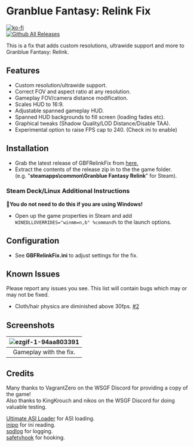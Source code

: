 # Granblue Fantasy: Relink Fix
[![ko-fi](https://ko-fi.com/img/githubbutton_sm.svg)](https://ko-fi.com/W7W01UAI9)</br>
[![Github All Releases](https://img.shields.io/github/downloads/Lyall/GBFRelinkFix/total.svg)](https://github.com/Lyall/GBFRelinkFix/releases)

This is a fix that adds custom resolutions, ultrawide support and more to Granblue Fantasy: Relink.<br />

## Features
- Custom resolution/ultrawide support.
- Correct FOV and aspect ratio at any resolution.
- Gameplay FOV/camera distance modification.
- Scales HUD to 16:9.
- Adjustable spanned gameplay HUD.
- Spanned HUD backgrounds to fill screen (loading fades etc).
- Graphical tweaks (Shadow Quality/LOD Distance/Disable TAA).
- Experimental option to raise FPS cap to 240. (Check ini to enable)

## Installation
- Grab the latest release of GBFRelinkFix from [here.](https://github.com/Lyall/GBFRelinkFix/releases)
- Extract the contents of the release zip in to the the game folder.<br />(e.g. "**steamapps\common\Granblue Fantasy Relink**" for Steam).

### Steam Deck/Linux Additional Instructions
🚩**You do not need to do this if you are using Windows!**
- Open up the game properties in Steam and add `WINEDLLOVERRIDES="winmm=n,b" %command%` to the launch options.

## Configuration
- See **GBFRelinkFix.ini** to adjust settings for the fix.

## Known Issues
Please report any issues you see.
This list will contain bugs which may or may not be fixed.

- Cloth/hair physics are diminished above 30fps. [#2](https://github.com/Lyall/GBFRelinkFix/issues/2)
  
## Screenshots

| ![ezgif-1-94aa803391](https://github.com/Lyall/GBFRelinkFix/assets/695941/43e186f0-0e4d-4ace-a0c9-300f3171e414)|
|:--:|
| Gameplay with the fix. |

## Credits
Many thanks to VagrantZero on the WSGF Discord for providing a copy of the game! 
<br/>
Also thanks to KingKrouch and nikos on the WSGF Discord for doing valuable testing.

[Ultimate ASI Loader](https://github.com/ThirteenAG/Ultimate-ASI-Loader) for ASI loading. <br />
[inipp](https://github.com/mcmtroffaes/inipp) for ini reading. <br />
[spdlog](https://github.com/gabime/spdlog) for logging. <br />
[safetyhook](https://github.com/cursey/safetyhook) for hooking.
